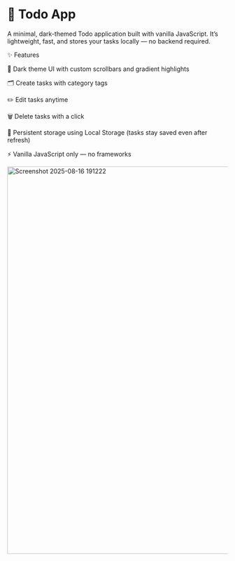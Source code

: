# 📝 Todo App

A minimal, dark-themed Todo application built with vanilla JavaScript.
It’s lightweight, fast, and stores your tasks locally — no backend required.

✨ Features

🌙 Dark theme UI with custom scrollbars and gradient highlights

🗂 Create tasks with category tags

✏️ Edit tasks anytime

🗑 Delete tasks with a click

💾 Persistent storage using Local Storage (tasks stay saved even after refresh)

⚡ Vanilla JavaScript only — no frameworks

<img width="1919" height="883" alt="Screenshot 2025-08-16 191222" src="https://github.com/user-attachments/assets/96ffe7d2-b695-4feb-a3c2-0013b01d33c6" />
